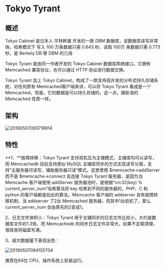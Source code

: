 # **Tokyo Tyrant**
## **概述**
Tokyo Cabinet 是日本人 平林幹雄 开发的一款 DBM 数据库，该数据库读写非常快。哈希模式下 写入 100 万条数据只需 0.643 秒，读取 100万 条数据只需 0.773秒，是 Berkely DB 等 DBM 的几倍

Tokyo Tyrant 是由同一作者开发的 Tokyo Cabinet 数据库网络接口。它拥有 Memcached 兼容协议，也可以通过 HTTP 协议进行数据交换。

Tokyo Tyrant 加上 Tokyo Cabinet，构成了一款支持高并发的分布式持久存储系统，对任何原有 Memcached客户端来讲，可以将 Tokyo Tyrant 看成是一个 Memcached，但是，它的数据是可以持久存储的。这一点，跟新浪的 Memcached 性质一样。
## **架构**
![20190507093716914](/docs/images/jianzhi/Aspose.Words.c9f17846-4b76-4cf3-af40-64ccbc0b8421.003.png)
## **特性**
**1、**故障转移：Tokyo Tyrant 支持双机互为主辅模式，主辅库均可以读写，而 Memcachedb 目前支持类似 MySQL 主辅库同步的方式实现读写分离，支持“主服务器可读写、辅助服务器只读”模式。这里使用 $memcache->addServer 而不是 $memcache->connect 去连接 Tokyo Tyrant 服务器，是因为当 Memcache 客户端使用 addServer 服务器池时，是根据“crc32(key) % current\_server\_num”哈希算法将 key 哈希到不同的服务器的，PHP、C 和 python 的客户端都是如此的算法。Memcache 客户端的 addserver 具有故障转移机制，当 addserver 了2台 Memcached 服务器，而其中1台宕机了，那么 current\_server\_num 会由原先的2变成1。

2、日志文件体积小：Tokyo Tyrant 用于主辅同步的日志文件比较小，大约是数据库文件的1.3倍，而 Memcachedb 的同步日志文件非常大，如果不定期清理，很容易将磁盘写满。

3、超大数据量下表现出色：

![20190507094155704](/docs/images/jianzhi/Aspose.Words.c9f17846-4b76-4cf3-af40-64ccbc0b8421.004.png)

推荐在64位 CPU、操作系统上安装运行。